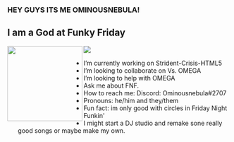 ### HEY GUYS ITS ME OMINOUSNEBULA!

## I am a God at Funky Friday

<div>
  <img height="170" align="left" src="https://github-readme-stats.vercel.app/api?username=Progamer1251718&theme=dark&count_private=true&include_all_commits=true" />
  <img src="https://github-readme-stats.vercel.app/api/top-langs/?username=Progamer1251718
            &theme=dark&layout=compact" />

- I’m currently working on Strident-Crisis-HTML5
- I’m looking to collaborate on Vs. OMEGA
- I’m looking to help with OMEGA
- Ask me about FNF.
- How to reach me: Discord: Ominousnebula#2707
- Pronouns: he/him and they/them
- Fun fact: im only good with circles in Friday Night Funkin'
- I might start a DJ studio and remake sone really good songs or maybe make my own.
